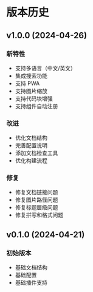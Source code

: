 # 版本历史

## v1.0.0 (2024-04-26)

### 新特性

- 支持多语言（中文/英文）
- 集成搜索功能
- 支持 PWA
- 支持图片缩放
- 支持代码块增强
- 支持组件自动注册

### 改进

- 优化文档结构
- 完善配置说明
- 添加文档检查工具
- 优化构建流程

### 修复

- 修复文档链接问题
- 修复图片路径问题
- 修复标题层级问题
- 修复拼写和格式问题

## v0.1.0 (2024-04-21)

### 初始版本

- 基础文档结构
- 基础配置
- 基础插件支持
